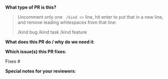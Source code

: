 <!--  Thanks for sending a pull request!  Here are some tips for you:

1) If this is your first time, please read our contributor guidelines: https://gitee.com/ascend/modelzoo/blob/master/contrib/CONTRIBUTING.md

2) If you want to contribute your code but don't know who will review and merge, please add label `ascend-assistant` to the pull request, we will find and do it as soon as possible.
-->

**What type of PR is this?**
> Uncomment only one ` /kind <>` line, hit enter to put that in a new line, and remove leading whitespaces from that line:
>
> /kind bug
> /kind task
> /kind feature


**What does this PR do / why do we need it**:


**Which issue(s) this PR fixes**:
<!--
*Automatically closes linked issue when PR is merged.
Usage: `Fixes #<issue number>`, or `Fixes (paste link of issue)`.
-->
Fixes #

**Special notes for your reviewers**:



